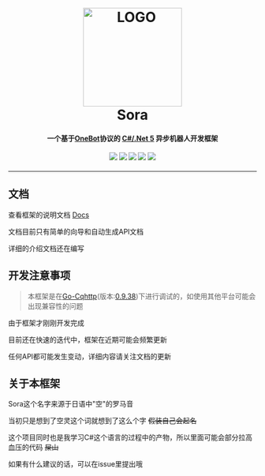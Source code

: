 <h1 align="center">
	<br>
	<img width="200" src="https://i.loli.net/2020/10/14/Q3NPTLuC4no16ye.png" alt="LOGO">
	<br>
	Sora
	<h4 align="center">
        一个基于<a href="https://github.com/howmanybots/onebot">OneBot</a>协议的 <a href="https://dotnet.microsoft.com/download/dotnet/5.0">C#/.Net 5</a> 异步机器人开发框架
	</h4>
	<h4 align="center">
	<img src="https://img.shields.io/nuget/v/Sora?style=for-the-badge&color=ff69b4">
	<img src="https://img.shields.io/badge/OneBot-v11-black?style=for-the-badge">
	<img src="https://img.shields.io/github/license/Yukari316/Sora?style=for-the-badge&color=blueviolet">
	<img src="https://img.shields.io/github/stars/Yukari316/Sora?style=for-the-badge">
	<img src="https://img.shields.io/github/workflow/status/Yukari316/Sora/.NET%20Core/master?style=for-the-badge">
	</h4>
</h1>

----

## 文档

查看框架的说明文档 [Docs](https://sora-docs.yukari.one/)

文档目前只有简单的向导和自动生成API文档

详细的介绍文档还在编写

## 开发注意事项

> 本框架是在[Go-Cqhttp](https://github.com/Mrs4s/go-cqhttp)(版本:[0.9.38](https://github.com/Mrs4s/go-cqhttp/releases/tag/v0.9.38))下进行调试的，如使用其他平台可能会出现兼容性的问题

由于框架才刚刚开发完成

目前还在快速的迭代中，框架在近期可能会频繁更新

任何API都可能发生变动，详细内容请关注文档的更新

## 关于本框架

Sora这个名字来源于日语中"空"的罗马音

当初只是想到了空灵这个词就想到了这么个字 ~~假装自己会起名~~

这个项目同时也是我学习C#这个语言的过程中的产物，所以里面可能会部分拉高血压的代码 ~~屎山~~

如果有什么建议的话，可以在issue里提出哦